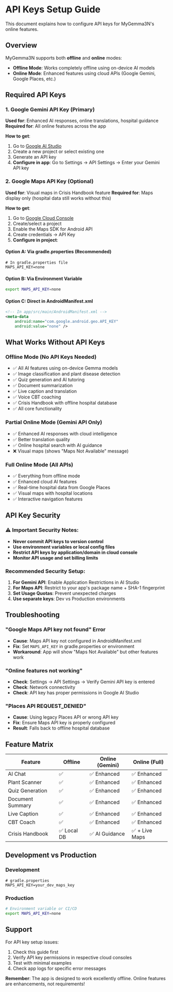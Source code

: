 # API Keys Setup Guide

This document explains how to configure API keys for MyGemma3N's online features.

## Overview

MyGemma3N supports both **offline** and **online** modes:
- **Offline Mode**: Works completely offline using on-device AI models
- **Online Mode**: Enhanced features using cloud APIs (Google Gemini, Google Places, etc.)

## Required API Keys

### 1. Google Gemini API Key (Primary)
**Used for**: Enhanced AI responses, online translations, hospital guidance
**Required for**: All online features across the app

**How to get**:
1. Go to [Google AI Studio](https://aistudio.google.com/)
2. Create a new project or select existing one
3. Generate an API key
4. **Configure in app**: Go to Settings → API Settings → Enter your Gemini API key

### 2. Google Maps API Key (Optional)
**Used for**: Visual maps in Crisis Handbook feature
**Required for**: Maps display only (hospital data still works without this)

**How to get**:
1. Go to [Google Cloud Console](https://console.cloud.google.com/)
2. Create/select a project
3. Enable the Maps SDK for Android API
4. Create credentials → API Key
5. **Configure in project**: 

#### Option A: Via gradle.properties (Recommended)
```properties
# In gradle.properties file
MAPS_API_KEY=none
```

#### Option B: Via Environment Variable
```bash
export MAPS_API_KEY=none
```

#### Option C: Direct in AndroidManifest.xml
```xml
<!-- In app/src/main/AndroidManifest.xml -->
<meta-data
    android:name="com.google.android.geo.API_KEY"
    android:value="none" />
```

## What Works Without API Keys

### Offline Mode (No API Keys Needed)
- ✅ All AI features using on-device Gemma models
- ✅ Image classification and plant disease detection  
- ✅ Quiz generation and AI tutoring
- ✅ Document summarization
- ✅ Live caption and translation
- ✅ Voice CBT coaching
- ✅ Crisis Handbook with offline hospital database
- ✅ All core functionality

### Partial Online Mode (Gemini API Only)
- ✅ Enhanced AI responses with cloud intelligence
- ✅ Better translation quality
- ✅ Online hospital search with AI guidance
- ❌ Visual maps (shows "Maps Not Available" message)

### Full Online Mode (All APIs)
- ✅ Everything from offline mode
- ✅ Enhanced cloud AI features
- ✅ Real-time hospital data from Google Places
- ✅ Visual maps with hospital locations
- ✅ Interactive navigation features

## API Key Security

### ⚠️ Important Security Notes:
- **Never commit API keys to version control**
- **Use environment variables or local config files**
- **Restrict API keys by application/domain in cloud console**
- **Monitor API usage and set billing limits**

### Recommended Security Setup:
1. **For Gemini API**: Enable Application Restrictions in AI Studio
2. **For Maps API**: Restrict to your app's package name + SHA-1 fingerprint
3. **Set Usage Quotas**: Prevent unexpected charges
4. **Use separate keys**: Dev vs Production environments

## Troubleshooting

### "Google Maps API key not found" Error
- **Cause**: Maps API key not configured in AndroidManifest.xml
- **Fix**: Set `MAPS_API_KEY` in gradle.properties or environment
- **Workaround**: App will show "Maps Not Available" but other features work

### "Online features not working"
- **Check**: Settings → API Settings → Verify Gemini API key is entered
- **Check**: Network connectivity
- **Check**: API key has proper permissions in Google AI Studio

### "Places API REQUEST_DENIED"
- **Cause**: Using legacy Places API or wrong API key
- **Fix**: Ensure Maps API key is properly configured
- **Result**: Falls back to offline hospital database

## Feature Matrix

| Feature | Offline | Online (Gemini) | Online (Full) |
|---------|---------|-----------------|---------------|
| AI Chat | ✅ | ✅ Enhanced | ✅ Enhanced |
| Plant Scanner | ✅ | ✅ Enhanced | ✅ Enhanced |
| Quiz Generation | ✅ | ✅ Enhanced | ✅ Enhanced |
| Document Summary | ✅ | ✅ Enhanced | ✅ Enhanced |
| Live Caption | ✅ | ✅ Enhanced | ✅ Enhanced |
| CBT Coach | ✅ | ✅ Enhanced | ✅ Enhanced |
| Crisis Handbook | ✅ Local DB | ✅ AI Guidance | ✅ + Live Maps |

## Development vs Production

### Development
```properties
# gradle.properties
MAPS_API_KEY=your_dev_maps_key
```

### Production  
```bash
# Environment variable or CI/CD
export MAPS_API_KEY=none
```

## Support

For API key setup issues:
1. Check this guide first
2. Verify API key permissions in respective cloud consoles
3. Test with minimal examples
4. Check app logs for specific error messages

**Remember**: The app is designed to work excellently offline. Online features are enhancements, not requirements!